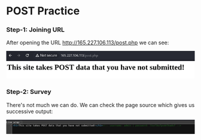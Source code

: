 # POST Practice

### Step-1: Joining URL

After opening the URL http://165.227.106.113/post.php we can see:

![POST Practice](POST-Practice.png)

### Step-2: Survey

There's not much we can do. We can check the page source which gives us successive output:

![Page Source](postpracticepagesource.png)

